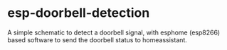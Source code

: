# esp-doorbell-detection
A simple schematic to detect a doorbell signal, with esphome (esp8266) based software to send the doorbell status to homeassistant. 
